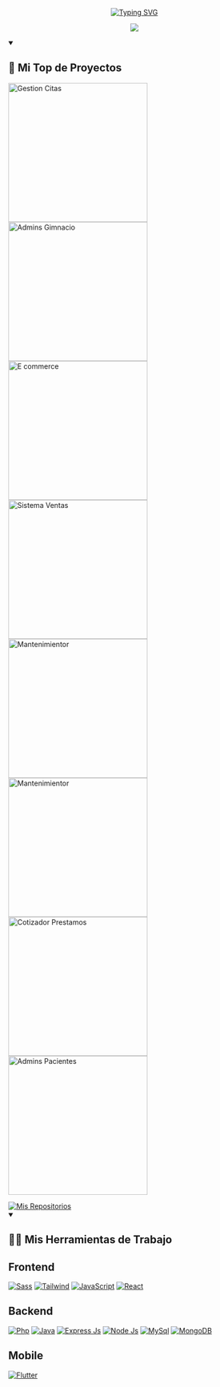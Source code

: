 <!-- Repositorio del creador - https://github.com/DenverCoder1/readme-typing-svg -->
<!-- Título -->
<p align="center">
   <a href="#">
      <img src="https://readme-typing-svg.demolab.com?font=DM+Serif+Display&size=30&duration=1&pause=1000&color=4DB5FF&center=true&width=440&height=45&lines=Renato+Soca" alt="Typing SVG" />
   </a>
</p>

<!-- Repositorio del creador - https://github.com/DenverCoder1/readme-typing-svg -->
<!-- Auto Tipado Sub Título -->
<p align="center">
  <a href="https://readme-typing-svg.demolab.com/demo/">
    <img src="https://readme-typing-svg.demolab.com/?lines=Desarrollador+Full+Stack;Desarrollador+Mobile&center=true&width=440&height=45&color=4DB5FF&vCenter=true&pause=800&size=25" /></a>
</p>

<!-- Sección de Proyectos -->
<details open> <summary><h2>📘 Mi Top de Proyectos</h2></summary>

  <!-- Repo de las cartas - https://github.com/anuraghazra/github-readme-stats -->
  <!-- Repo de las cartas (Personalizadas) - https://github.com/DenverCoder1/github-readme-stats -->
  <p align="left">
     <!-- 1er Proyecto -->
   <a href="https://github.com/renatosoca/Gestion_Citas-Hospital"><img width="278" src="https://denvercoder1-github-readme-stats.vercel.app/api/pin/?username=renatosoca&repo=Gestion_Citas-Hospital&theme=react&bg_color=1F222E&title_color=4DB5FF&hide_border=true&icon_color=F8D866&show_icons=true"     alt="Gestion Citas"></a> 
     <!-- 2do Proyecto -->
    <a href="https://github.com/renatosoca/Administracion_Gimasio"><img width="278" src="https://denvercoder1-github-readme-stats.vercel.app/api/pin/?username=renatosoca&repo=Administracion_Gimasio&theme=react&bg_color=1F222E&title_color=4DB5FF&hide_border=true&icon_color=F8D866&show_icons=true" alt="Admins Gimnacio"></a> 
     <!-- 3er Proyecto -->
    <a href="https://github.com/renatosoca/E-commerce-PHP/"><img width="278" src="https://denvercoder1-github-readme-stats.vercel.app/api/pin/?username=renatosoca&repo=E-commerce-PHP&theme=react&bg_color=1F222E&title_color=4DB5FF&hide_border=true&icon_color=F8D866&show_icons=true" alt="E commerce"></a>
     <!-- 4to Proyecto -->
    <a href="https://github.com/renatosoca/Ventas_Inventario-Ferreteria"><img width="278" src="https://denvercoder1-github-readme-stats.vercel.app/api/pin/?username=renatosoca&repo=Ventas_Inventario-Ferreteria&theme=react&bg_color=1F222E&title_color=4DB5FF&hide_border=true&icon_color=F8D866&show_icons=true" alt="Sistema Ventas"></a>
     <!-- 5to Proyecto -->
    <a href="https://github.com/renatosoca/Gestion_Proyectos"><img width="278" src="https://denvercoder1-github-readme-stats.vercel.app/api/pin/?username=renatosoca&repo=Gestion_Proyectos&theme=react&bg_color=1F222E&title_color=4DB5FF&hide_border=true&icon_color=F8D866&show_icons=true" alt="Mantenimientor"></a>
     <!-- 6to Proyecto -->
    <a href="https://github.com/renatosoca/Portafolio"><img width="278" src="https://denvercoder1-github-readme-stats.vercel.app/api/pin/?username=renatosoca&repo=Portafolio&theme=react&bg_color=1F222E&title_color=4DB5FF&hide_border=true&icon_color=F8D866&show_icons=true" alt="Mantenimientor"></a>
     <!-- 7to Proyecto -->
     <a href="https://github.com/renatosoca/Portafolio"><img width="278" src="https://denvercoder1-github-readme-stats.vercel.app/api/pin/?username=renatosoca&repo=Cotizador-Prestamos-React&theme=react&bg_color=1F222E&title_color=4DB5FF&hide_border=true&icon_color=F8D866&show_icons=true" alt="Cotizador Prestamos"></a>
     <!-- 8to Proyecto -->
     <a href="https://github.com/renatosoca/Portafolio"><img width="278" src="https://denvercoder1-github-readme-stats.vercel.app/api/pin/?username=renatosoca&repo=Admins-Pacientes-Frontend&theme=react&bg_color=1F222E&title_color=4DB5FF&hide_border=true&icon_color=F8D866&show_icons=true" alt="Admins Pacientes"></a>
  </p>
   
  <!-- Boton para ver todos mis proyectos -->
  <a href="https://github.com/renatosoca?tab=repositories">
    <img alt="Mis Repositorios" title="Todos mis Repositorios" src="https://custom-icon-badges.demolab.com/badge/-Clic%20Aqu%C3%AD%20Para%20Ver%20Todos%20Mis%20Repositorios-161B22?style=for-the-badge&logoColor=white&logo=repo"/>
  </a>
</details>

<!-- Mis Tecnologias -->
<details open> <summary><h2>👨‍💻 Mis Herramientas de Trabajo</h2></summary>
  <!-- Pagina para los iconos https://ileriayo.github.io/markdown-badges/#table-of-contents -->
   
  <h2>Frontend</h2>
  <p>
      <a href="#"><img alt="Sass" src ="https://img.shields.io/badge/SASS-hotpink.svg?style=for-the-badge&logo=SASS&logoColor=white"></a>
      <a href="#"><img alt="Tailwind" src ="https://img.shields.io/badge/tailwindcss-%2338B2AC.svg?style=for-the-badge&logo=tailwind-css&logoColor=white"></a>
      <a href="#"><img alt="JavaScript" src="https://img.shields.io/badge/javascript-%23323330.svg?style=for-the-badge&logo=javascript&logoColor=%23F7DF1E"></a>
      <a href="#"><img alt="React" src="https://img.shields.io/badge/react-%2320232a.svg?style=for-the-badge&logo=react&logoColor=%2361DAFB"></a>
  </p>

  <h2>Backend</h2>
  <p>
      <a href="#"><img alt="Php" src="https://img.shields.io/badge/php-%23777BB4.svg?style=for-the-badge&logo=php&logoColor=white"></a>
      <a href="#"><img alt="Java" src="https://img.shields.io/badge/java-%23ED8B00.svg?style=for-the-badge&logo=java&logoColor=white"></a>
      <a href="#"><img alt="Express Js" src="https://img.shields.io/badge/express.js-%23404d59.svg?style=for-the-badge&logo=express&logoColor=%2361DAFB"></a>
      <a href="#"><img alt="Node Js" src="https://img.shields.io/badge/node.js-6DA55F?style=for-the-badge&logo=node.js&logoColor=white"></a>
      <a href="#"><img alt="MySql" src="https://img.shields.io/badge/mysql-%2300f.svg?style=for-the-badge&logo=mysql&logoColor=white"></a>
      <a href="#"><img alt="MongoDB" src="https://img.shields.io/badge/MongoDB-%234ea94b.svg?style=for-the-badge&logo=mongodb&logoColor=white"></a>
  </p>
   
   <h2>Mobile</h2>
   
   <p>
      <a href="#"><img alt="Flutter" src="https://img.shields.io/badge/Flutter-%2302569B.svg?style=for-the-badge&logo=Flutter&logoColor=white"></a>
  </p>
   
</details>
